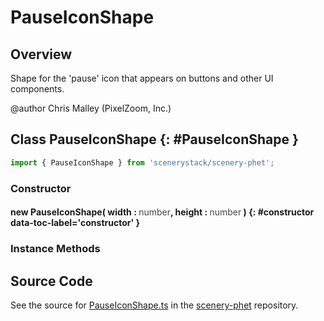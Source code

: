 # PauseIconShape

## Overview

Shape for the 'pause' icon that appears on buttons and other UI components.

@author Chris Malley (PixelZoom, Inc.)

## Class PauseIconShape {: #PauseIconShape }


```js
import { PauseIconShape } from 'scenerystack/scenery-phet';
```
### Constructor

#### new PauseIconShape( width : <span style="font-weight: 400; opacity: 80%;">number</span>, height : <span style="font-weight: 400; opacity: 80%;">number</span> ) {: #constructor data-toc-label='constructor' }

### Instance Methods





## Source Code

See the source for [PauseIconShape.ts](https://github.com/phetsims/scenery-phet/blob/main/js/PauseIconShape.ts) in the [scenery-phet](https://github.com/phetsims/scenery-phet) repository.
